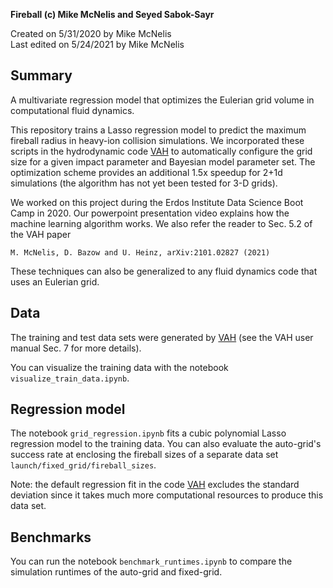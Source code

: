 **Fireball (c) Mike McNelis and Seyed Sabok-Sayr**

Created on 5/31/2020 by Mike McNelis\
Last edited on 5/24/2021 by Mike McNelis

## Summary

A multivariate regression model that optimizes the Eulerian grid volume in computational fluid dynamics. 

This repository trains a Lasso regression model to predict the maximum fireball radius in heavy-ion collision simulations. We incorporated these scripts in the hydrodynamic code [VAH](https://github.com/mjmcnelis/cpu_vah) to automatically configure the grid size for a given impact parameter and Bayesian model parameter set. The optimization scheme provides an additional 1.5x speedup for 2+1d simulations (the algorithm has not yet been tested for 3-D grids).

We worked on this project during the Erdos Institute Data Science Boot Camp in 2020. Our powerpoint presentation video explains how the machine learning algorithm works. We also refer the reader to Sec. 5.2 of the VAH paper

    M. McNelis, D. Bazow and U. Heinz, arXiv:2101.02827 (2021)

These techniques can also be generalized to any fluid dynamics code that uses an Eulerian grid.

## Data

The training and test data sets were generated by [VAH](https://github.com/mjmcnelis/cpu_vah) (see the VAH user manual Sec. 7 for more details). 

You can visualize the training data with the notebook `visualize_train_data.ipynb`.


## Regression model

The notebook `grid_regression.ipynb` fits a cubic polynomial Lasso regression model to the training data. You can also evaluate the auto-grid's success rate at enclosing the fireball sizes of a separate data set `launch/fixed_grid/fireball_sizes`.

Note: the default regression fit in the code [VAH](https://github.com/mjmcnelis/cpu_vah) excludes the standard deviation since it takes much more computational resources to produce this data set.


## Benchmarks

You can run the notebook `benchmark_runtimes.ipynb` to compare the simulation runtimes of the auto-grid and fixed-grid.



